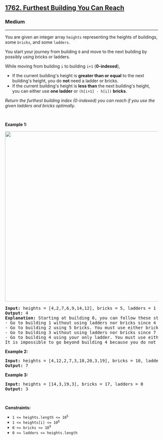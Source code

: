 <h2><a href="https://leetcode.com/problems/furthest-building-you-can-reach/">1762. Furthest Building You Can Reach</a></h2><h3>Medium</h3><hr><p>You are given an integer array <code>heights</code> representing the heights of buildings, some <code>bricks</code>, and some <code>ladders</code>.</p>

<p>You start your journey from building <code>0</code> and move to the next building by possibly using bricks or ladders.</p>

<p>While moving from building <code>i</code> to building <code>i+1</code> (<strong>0-indexed</strong>),</p>

<ul>
	<li>If the current building&#39;s height is <strong>greater than or equal</strong> to the next building&#39;s height, you do <strong>not</strong> need a ladder or bricks.</li>
	<li>If the current building&#39;s height is <b>less than</b> the next building&#39;s height, you can either use <strong>one ladder</strong> or <code>(h[i+1] - h[i])</code> <strong>bricks</strong>.</li>
</ul>

<p><em>Return the furthest building index (0-indexed) you can reach if you use the given ladders and bricks optimally.</em></p>

<p>&nbsp;</p>
<p><strong class="example">Example 1:</strong></p>
<img alt="" src="https://assets.leetcode.com/uploads/2020/10/27/q4.gif" style="width: 562px; height: 561px;" />
<pre>
<strong>Input:</strong> heights = [4,2,7,6,9,14,12], bricks = 5, ladders = 1
<strong>Output:</strong> 4
<strong>Explanation:</strong> Starting at building 0, you can follow these steps:
- Go to building 1 without using ladders nor bricks since 4 &gt;= 2.
- Go to building 2 using 5 bricks. You must use either bricks or ladders because 2 &lt; 7.
- Go to building 3 without using ladders nor bricks since 7 &gt;= 6.
- Go to building 4 using your only ladder. You must use either bricks or ladders because 6 &lt; 9.
It is impossible to go beyond building 4 because you do not have any more bricks or ladders.
</pre>

<p><strong class="example">Example 2:</strong></p>

<pre>
<strong>Input:</strong> heights = [4,12,2,7,3,18,20,3,19], bricks = 10, ladders = 2
<strong>Output:</strong> 7
</pre>

<p><strong class="example">Example 3:</strong></p>

<pre>
<strong>Input:</strong> heights = [14,3,19,3], bricks = 17, ladders = 0
<strong>Output:</strong> 3
</pre>

<p>&nbsp;</p>
<p><strong>Constraints:</strong></p>

<ul>
	<li><code>1 &lt;= heights.length &lt;= 10<sup>5</sup></code></li>
	<li><code>1 &lt;= heights[i] &lt;= 10<sup>6</sup></code></li>
	<li><code>0 &lt;= bricks &lt;= 10<sup>9</sup></code></li>
	<li><code>0 &lt;= ladders &lt;= heights.length</code></li>
</ul>
